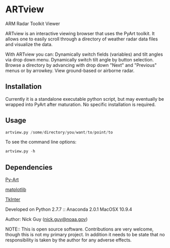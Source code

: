 ARTview
=======

ARM Radar Toolkit Viewer

ARTview is an interactive viewing browser that uses the PyArt toolkit.  It allows one to easily scroll through a directory of weather radar data files and visualize the data.  

With ARTview you can:
  Dynamically switch fields (variables) and tilt angles via drop down menu.
  Dynamically switch tilt angle by button selection.
  Browse a directory by advancing with drop down "Next" and "Previous" menus or by arrowkey.
  View ground-based or airborne radar.
  
## Installation
Currently it is a standalone executable python script, but may eventually be wrapped into PyArt after maturation.
No specific installation is required.

## Usage
```python
artview.py /some/directory/you/want/to/point/to
```
To see the command line options:
```python
artview.py -h
```

## Dependencies
[Py-Art](https://github.com/ARM-DOE/pyart)

[matplotlib](http://matplotlib.org)

[TkInter](https://wiki.python.org/moin/TkInter)

Developed on Python 2.7.7 :: Anaconda 2.0.1 
MacOSX 10.9.4

Author: Nick Guy (nick.guy@noaa.gov)

NOTE:: This is open source software.  Contributions are very welcome, though this is not my primary project.  In addition it needs to be state that no responsibility is taken by the author for any adverse effects.
